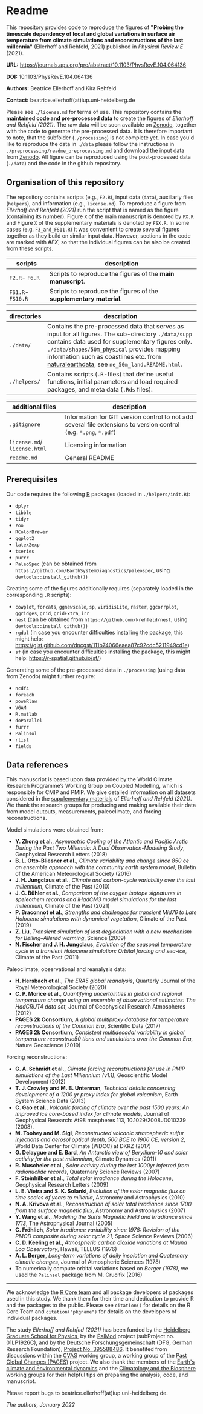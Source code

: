 # Readme

This repository provides code to reproduce the figures of **"Probing the timescale dependency of local and global variations in surface air temperature from climate simulations and reconstructions of the last millennia"** (Ellerhoff and Rehfeld, 2021) published in *Physical Review E* (2021).

**URL:** https://journals.aps.org/pre/abstract/10.1103/PhysRevE.104.064136

**DOI:** 10.1103/PhysRevE.104.064136

**Authors:** Beatrice Ellerhoff and Kira Rehfeld 

**Contact:** beatrice.ellerhoff(at)iup.uni-heidelberg.de

Please see `./license.md` for terms of use. This repository contains the **maintained code and pre-processed data** to create the figures of *Ellerhoff and Rehfeld (2021)*. The raw data will be soon available on [Zenodo](https://www.zenodo.org/), together with the code to generate the pre-processed data. It is therefore important to note, that the subfolder (`./processing`) is not complete yet. In case you'd like to reproduce the data in `./data` please follow the instructions in `./preprocessing/readme_preprocessing.md` and download the input data from [Zenodo](https://www.zenodo.org/). All figure can be reproduced using the post-processed data (`./data`) and the code in the github repository. 

## Organisation of this repository

The repository contains scripts (e.g., `F2.R`), input data (`data`), auxillarly files (`helpers`), and information (e.g., `license.md`). To reproduce a figure from *Ellerhoff and Rehfeld (2021)* run the script that is named as the figure (containing its number). Figure `X` of the main manuscript is denoted by `FX.R` and Figure `X` of the supplementary materials is denoted by `FSX.R`. In some cases (e.g. `F3_and_FS11.R`) it was convenient to create several figures together as they build on similar input data. However, sections in the code are marked with *#FX*, so that the individual figures can be also be created from these scripts.  

scripts | description
---- | ----------
`F2.R`- `F6.R` | Scripts to reproduce the figures of the **main manuscript**.
`FS1.R`- `FS16.R`| Scripts to reproduce the figures of the **supplementary material**.

directories | description
---- | ----------
`./data/` | Contains the pre-processed data that serves as input for all figures. The sub-directory `./data/supp` contains data used for supplementary figures only. `./data/shapes/50m_physical` provides mapping information such as coastlines etc. from [naturalearthdata](https://www.naturalearthdata.com/downloads/110m-physical-vectors/), see `ne_50m_land.README.html`. 
`./helpers/`| Contains scripts (`.R`-files) that define useful functions, initial parameters and load required packages, and meta data (`.Rds` files).

additional files | description
---- | ----------
`.gitignore` | Information for GIT version control to not add several file extensions to version control (e.g. `*.png`, `*.pdf`)
`license.md`/ `license.html` | Licensing information
`readme.md` | General README

## Prerequisites

Our code requires the following [R](https://www.r-project.org/) packages (loaded in `./helpers/init.R`):

- `dplyr`
- `tibble`
- `tidyr`
- `zoo`
- `RColorBrewer`
- `ggplot2`
- `latex2exp`
- `tseries`
- `purrr`
- `PaleoSpec` (can be obtained from `https://github.com/EarthSystemDiagnostics/paleospec`, using `devtools::install_github()`)

Creating some of the figures additionally requires (separately loaded in the corresponding `.R` scripts):

- `cowplot`, `forcats`, `ggnewscale`, `sp`, `viridisLite`, `raster`, `ggcorrplot`, `ggridges`, `grid`, `gridExtra`, `irr`
- `nest` (can be obtained from `https://github.com/krehfeld/nest`, using `devtools::install_github()`)
- `rgdal` (in case you encounter difficulties installing the package, this might help: https://gist.github.com/dncgst/111b74066eaea87c92cdc5211949cd1e)
- `sf` (in case you encounter difficulties installing the package, this might help: https://r-spatial.github.io/sf/)

Generating some of the pre-processed data in `./processing` (using data from Zenodo) might further require:
- `ncdf4`
- `foreach`
- `poweRlaw`
- `VGAM`
- `R.matlab`
- `doParallel`
- `furrr`
- `Palinsol`
- `rlist`
- `fields`

## Data references

This manuscript is based upon data provided by the World Climate Research Programme’s Working Group on Coupled Modelling, which is responsible for CMIP and
PMIP. We give detailed information on all datasets considered in the [supplementary materials](https://journals.aps.org/pre/supplemental/10.1103/PhysRevE.104.064136) of *Ellerhoff and Rehfeld (2021)*. 
We thank the research groups for producing and making available their data from model outputs, measurements, paleoclimate, and forcing reconstructions.

Model simulations were obtained from:

- **Y. Zhong et al.**, *Asymmetric Cooling of the Atlantic and Pacific Arctic During the Past Two Millennia: A Dual Observation-Modeling Study*, Geophysical Research Letters (2018)
- **B. L. Otto-Bliesner et al.**, *Climate variability and change since 850 ce an ensemble approach with the community earth system model*, Bulletin of the American Meteorological Society (2016)
-  **J. H. Jungclaus et al.**, *Climate and carbon-cycle variability over the last millennium*, Climate of the Past (2010)
- **J. C. Bühler et al.**, *Comparison of the oxygen isotope signatures in speleothem records and iHadCM3 model simulations for the last millennium*, Climate of the Past (2021)
- **P. Braconnot et al.**, *Strengths and challenges for transient Mid76 to Late Holocene simulations with dynamical vegetation*, Climate of the Past (2019)
- **Z. Liu**, *Transient simulation of last deglaciation with a new mechanism for Bølling–Allerød warming*, Science (2009)
- **N. Fischer and J. H. Jungclaus**, *Evolution of the seasonal temperature cycle in a transient Holocene simulation: Orbital forcing and sea-ice*, Climate of the Past (2011)

Paleoclimate, observational and reanalysis data:

- **H. Hersbach et al.**, *The ERA5 global reanalysis*, Quarterly Journal of the Royal Meteorological Society (2020)
- **C. P. Morice et al.**, *Quantifying uncertainties in global and regional temperature change using an ensemble of observational estimates: The HadCRUT4 data set*, Journal of Geophysical Research Atmospheres (2012)
- **PAGES 2k Consortium**, *A global multiproxy database for temperature reconstructions of the Common Era*, Scientific Data (2017)
- **PAGES 2k Consortium**, *Consistent multidecadal variability in global temperature reconstruc50 tions and simulations over the Common Era*, Nature Geoscience (2019)

Forcing reconstructions:
-  **G. A. Schmidt et al.**, *Climate forcing reconstructions for use in PMIP simulations of the Last Millennium (v1.1)*, Geoscientific Model Development (2012)
-  **T. J. Crowley and M. B. Unterman**, *Technical details concerning development of a 1200 yr proxy index for global volcanism*, Earth System Science Data (2013)
- **C. Gao et al.**, *Volcanic forcing of climate over the past 1500 years: An improved ice core-based index for climate models*, Journal of Geophysical Research: At98 mospheres 113, 10.1029/2008JD010239 (2008).
- **M. Toohey and M. Sigl**, *Reconstructed volcanic stratospheric sulfur injections and aerosol optical depth, 500 BCE to 1900 CE, version 2*, World Data Center for Climate (WDCC) at DKRZ (2017)
- **G. Delaygue and E. Bard**, *An Antarctic view of Beryllium-10 and solar activity for the past millennium*, Climate Dynamics (2011)
- **R. Muscheler et al.**, *Solar activity during the last 1000yr inferred from radionuclide records*, Quaternary Science Reviews (2007)
- **F. Steinhilber et al.**, *Total solar irradiance during the Holocene*, Geophysical Research Letters (2009)
- **L. E. Vieira and S. K. Solanki**, *Evolution of the solar magnetic flux on time scales of years to millenia*, Astronomy and Astrophysics (2010)
- **N. A. Krivova et al.**, *Reconstruction of solar total irradiance since 1700 from the surface magnetic flux*, Astronomy and Astrophysics (2007)
- **Y. Wang et al.**, *Modeling the Sun’s Magnetic Field and Irradiance since 1713*, The Astrophysical Journal (2005)
- **C. Fröhlich**, *Solar irradiance variability since 1978: Revision of the PMOD composite during solar cycle 21*, Space Science Reviews (2006)
- **C. D. Keeling et al.**, *Atmospheric carbon dioxide variations at Mauna Loa Observatory*, Hawaii, TELLUS (1976)
- **A. L. Berger**, *Long-term variations of daily insolation and Quaternary climatic changes*, Journal of Atmospheric Sciences (1978)
- To numerically compute orbital variations based on *Berger (1978)*, we used the `Palinsol` package from M. Crucifix (2016)

---

We acknowledge the [R Core team](https://www.R-project.org/) and all package developers of packages used in this study. We thank them for their time and dedication to provide R and the packages to the public. Please see `citation()` for details on the R Core Team and `citation("pkgname")` for details on the developers of individual packages.

The study *Ellerhoff and Rehfed (2021)* has been funded by the [Heidelberg Graduate School for Physics](https://hgsfp.uni-heidelberg.de/), by the [PalMod](https://www.palmod.de/) project (subProject no. 01LP1926C), and by the Deutsche Forschungsgemeinschaft (DFG, German Research Foundation), [Project No. 395588486](https://gepris.dfg.de/gepris/projekt/395588486?context=projekt&task=showDetail&id=395588486&). It benefited from discussions within the [CVAS](https://pastglobalchanges.org/science/wg/cvas/intro) working group, a working group of the [Past Global Changes (PAGES)](https://pastglobalchanges.org/pal) project. We also thank the members of the [Earth's climate and environmental dynamics](https://www.iup.uni-heidelberg.de/en/research/paleoclimate-dynamics) and the [Climatology and the Biosphere](https://uni-tuebingen.de/fakultaeten/mathematisch-naturwissenschaftliche-fakultaet/fachbereiche/geowissenschaften/arbeitsgruppen/mineralogie-geodynamik/forschungsbereich/klimatologie-und-biosphaere/arbeitsgruppe/) working groups for their helpful tips on preparing the analysis, code, and manuscript. 

Please report bugs to beatrice.ellerhoff(at)iup.uni-heidelberg.de.

*The authors, January 2022*